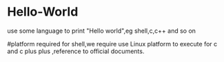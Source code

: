 # Hello-World
use some language to print "Hello world",eg shell,c,c++ and so on

#platform required
for shell,we require use Linux platform to execute
for c and c plus plus ,reference to official documents. 
